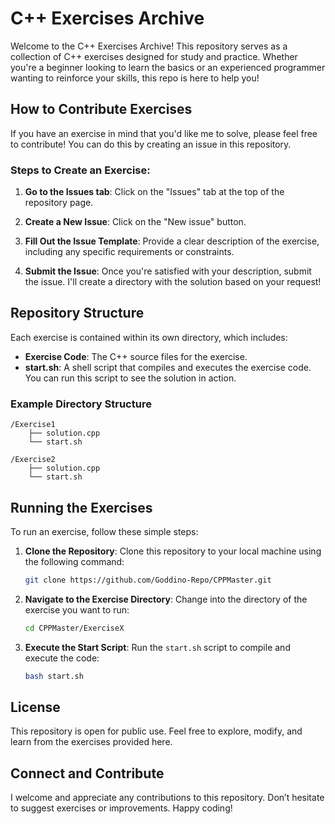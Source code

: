 # C++ Exercises Archive

Welcome to the C++ Exercises Archive! This repository serves as a collection of C++ exercises designed for study and practice. Whether you're a beginner looking to learn the basics or an experienced programmer wanting to reinforce your skills, this repo is here to help you!

## How to Contribute Exercises

If you have an exercise in mind that you'd like me to solve, please feel free to contribute! You can do this by creating an issue in this repository. 

### Steps to Create an Exercise:

1. **Go to the Issues tab**:
   Click on the "Issues" tab at the top of the repository page.

2. **Create a New Issue**:
   Click on the "New issue" button.

3. **Fill Out the Issue Template**:
   Provide a clear description of the exercise, including any specific requirements or constraints.

4. **Submit the Issue**:
   Once you're satisfied with your description, submit the issue. I'll create a directory with the solution based on your request!

## Repository Structure

Each exercise is contained within its own directory, which includes:

- **Exercise Code**: The C++ source files for the exercise.
- **start.sh**: A shell script that compiles and executes the exercise code. You can run this script to see the solution in action.

### Example Directory Structure
```
/Exercise1
    ├── solution.cpp
    └── start.sh

/Exercise2
    ├── solution.cpp
    └── start.sh
```

## Running the Exercises

To run an exercise, follow these simple steps:

1. **Clone the Repository**:
   Clone this repository to your local machine using the following command:
   ```bash
   git clone https://github.com/Goddino-Repo/CPPMaster.git
   ```

2. **Navigate to the Exercise Directory**:
   Change into the directory of the exercise you want to run:
   ```bash
   cd CPPMaster/ExerciseX
   ```

3. **Execute the Start Script**:
   Run the `start.sh` script to compile and execute the code:
   ```bash
   bash start.sh
   ```

## License

This repository is open for public use. Feel free to explore, modify, and learn from the exercises provided here. 

## Connect and Contribute

I welcome and appreciate any contributions to this repository. Don’t hesitate to suggest exercises or improvements. Happy coding!
